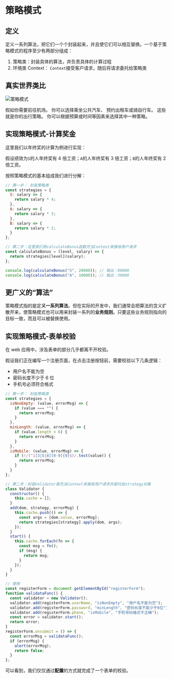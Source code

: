 # 策略模式

## 定义

定义一系列算法，把它们一个个封装起来，并且使它们可以相互替换。一个基于策略模式的程序至少有两部分组成：

1. 策略类：封装具体的算法，并负责具体的计算过程
2. 环境类 Context： `Context`接受客户请求，随后将请求委托给策略类

## 真实世界类比

![策略模式](https://refactoringguru.cn/images/patterns/content/strategy/strategy-comic-1-zh.png)

假如你需要前往机场。 你可以选择乘坐公共汽车、 预约出租车或骑自行车。 这些就是你的出行策略。 你可以根据预算或时间等因素来选择其中一种策略。

## 实现策略模式-计算奖金

这里我们以年终奖的计算为例进行实现：

假设绩效为`S`的人年终奖有 4 倍工资；`A`的人年终奖有 3 倍工资；`B`的人年终奖有 2 倍工资。

按照策略模式的基本组成我们进行分解：

```js
// 第一步： 封装策略类
const strategies = {
  S: salary => {
    return salary * 4;
  },
  A: salary => {
    return salary * 3;
  },
  B: salary => {
    return salary * 2;
  }
};

// 第二步：这里我们用calculateBonus函数充当Context来接收用户请求
const calculateBonus = (level, salary) => {
  return strategies[level](salary);
};

console.log(calculateBonus("S", 20000)); // 输出：80000
console.log(calculateBonus("A", 10000)); // 输出：30000
```

## 更广义的“算法”

策略模式指的是定**义一系列算法**。但在实际的开发中，我们通常会把算法的含义扩散开来，使策略模式也可以用来封装一系列的**业务规则**。只要这些业务规则指向的目标一致，而且可以被替换使用。

## 实现策略模式-表单校验

在 web 应用中，涉及表单的部分几乎都离不开校验。

假设我们正在编写一个注册页面，在点击注册按钮前，需要校验以下几条逻辑：

- 用户名不能为空
- 密码长度不少于 6 位
- 手机号必须符合格式

```js
// 第一步： 封装策略类
const strategies = {
  isNonEmpty: (value, errorMsg) => {
    if (value === "") {
      return errorMsg;
    }
  },
  minLength: (value, errorMsg) => {
    if (value.length < 6) {
      return errorMsg;
    }
  },
  isMobile: (value, errorMsg) => {
    if (!/(^1[3|5|8][0-9]{9}$)/.test(value)) {
      return errorMsg;
    }
  }
};

// 第二步：封装Validator类充当Context来接收用户请求并委托给strategy对象
class Validator {
  constructor() {
    this.cache = [];
  }
  add(dom, strategy, errorMsg) {
    this.cache.push(() => {
      const args = [dom.value, errorMsg];
      return strategies[strategy].apply(dom, args);
    });
  }
  start() {
    this.cache.forEach(fn => {
      const msg = fn();
      if (msg) {
        return msg;
      }
    });
  }
}

// 使用
const registerForm = document.getElementById("registerForm");
function validataFunc() {
  const validator = new Validator();
  validator.add(registerForm.userName, "isNonEmpty", "用户名不能为空");
  validator.add(registerForm.password, "minLength", "密码长度不能少于6位");
  validator.add(registerForm.phone, "isMobile", "手机号码格式不正确");
  const error = validator.start();
  return error;
}
registerForm.onsubmit = () => {
  const errorMsg = validataFunc();
  if (errorMsg) {
    alert(errorMsg);
    return false;
  }
};
```

可以看到，我们仅仅通过**配置**的方式就完成了一个表单的校验。
